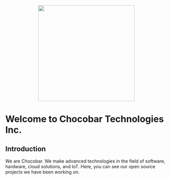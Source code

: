 <div align="center">
  <img src="https://github.com/ChocobarTech/.github/assets/58360911/161fb1ec-57b0-4f6a-9e03-06511c342a10" width="300">
</div>

# Welcome to Chocobar Technologies Inc.
## Introduction
We are Chocobar. We make advanced technologies in the field of software, hardware, cloud solutions, and IoT. Here, you can see our open source projects we have been working on.
